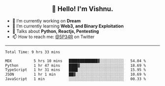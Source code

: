 <h2 align="center">👋 Hello! I'm Vishnu.</h2>


- 🔭 I’m currently working on **Dream**
- 🌱 I’m currently learning **Web3, and Binary Exploitation**
- 💬 Talks about **Python, Reactjs, Pentesting**
- 📫 How to reach me: [@5P34R](https://twitter.com/Vishnu27302693) on Twitter

---
<!--START_SECTION:waka-->

```txt
Total Time: 9 hrs 33 mins

MDX          5 hrs 10 mins   █████████████▓░░░░░░░░░░░   54.04 %
Python       1 hr 47 mins    ████▓░░░░░░░░░░░░░░░░░░░░   18.69 %
TypeScript   1 hr 31 mins    ████░░░░░░░░░░░░░░░░░░░░░   15.95 %
JSON         1 hr 1 min      ██▓░░░░░░░░░░░░░░░░░░░░░░   10.69 %
JavaScript   1 min           ░░░░░░░░░░░░░░░░░░░░░░░░░   00.33 %
```

<!--END_SECTION:waka-->
